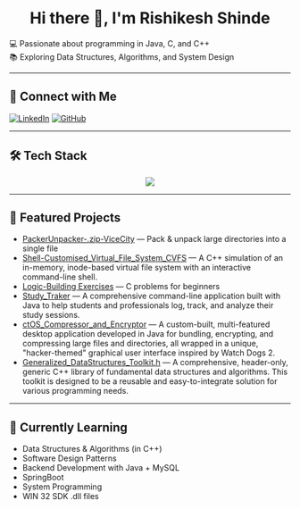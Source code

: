 <h1 align="center"><b>Hi there 👋, I'm Rishikesh Shinde</b></h1>  

💻 Passionate about programming in Java, C, and C++  
📚 Exploring Data Structures, Algorithms, and System Design  

---

## 🔗 Connect with Me
[![LinkedIn](https://img.shields.io/badge/LinkedIn-Profile-blue?style=for-the-badge&logo=linkedin)](https://www.linkedin.com/in/rishikesh-shinde-79a7511a6/)
[![GitHub](https://img.shields.io/github/followers/atharvaparchure?label=Follow&style=for-the-badge&logo=github)](https://github.com/Rishikesh103)

---

## 🛠 Tech Stack
<p align="center">
  <img src="https://skillicons.dev/icons?i=c,cpp,java,mysql,git,github,vscode" />
</p>

---

## 🚀 Featured Projects
-  [PackerUnpacker-.zip-ViceCity](https://github.com/Rishikesh103/PackerUnpacker-.zip-ViceCity) — Pack & unpack large directories into a single file  
-  [Shell-Customised_Virtual_File_System_CVFS](https://github.com/Rishikesh103/Shell-Customised_Virtual_File_System_CVFS) — A C++ simulation of an in-memory, inode-based virtual file system with an interactive command-line shell.
-  [Logic-Building Exercises](https://github.com/Rishikesh103/logic_building_assignments) — C problems for beginners  
-  [Study_Traker](https://github.com/Rishikesh103/Study_Traker) —  A comprehensive command-line application built with Java to help students and professionals log, track, and analyze their study sessions.
-  [ctOS_Compressor_and_Encryptor](https://github.com/Rishikesh103/ctOS_Compressor_and_Encryptor) —  A custom-built, multi-featured desktop application developed in Java for bundling, encrypting, and compressing large files and directories, all wrapped in a unique, "hacker-themed" graphical user interface inspired by Watch Dogs 2.
-  [Generalized_DataStructures_Toolkit.h](https://github.com/Rishikesh103/DataStructures_Toolkit) — A comprehensive, header-only, generic C++ library of fundamental data structures and algorithms. This toolkit is designed to be a reusable and easy-to-integrate solution for various programming needs.





---

## 📖 Currently Learning
- Data Structures & Algorithms (in C++)  
- Software Design Patterns  
- Backend Development with Java + MySQL  
- SpringBoot
- System Programming 
- WIN 32 SDK .dll files


